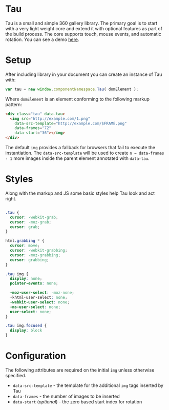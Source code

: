 # Tau

Tau is a small and simple 360 gallery library. The primary goal is to start with a very light weight core and extend it with optional features as part of the build process. The core supports touch, mouse events, and automatic rotation. You can see a demo [here](https://filamentgroup.github.io/tau/demo).

# Setup

After including library in your document you can create an instance of Tau with:

```javascript
var tau = new window.componentNamespace.Tau( domElement );
```

Where `domElement` is an element conforming to the following markup pattern:

```html
<div class="tau" data-tau>
  <img src="http://example.com/1.png"
    data-src-template="http://example.com/$FRAME.png"
    data-frames="72"
    data-start="36"></img>
</div>
```

The default `img` provides a fallback for browsers that fail to execute the instantiation. The `data-src-template` will be used to create `n = data-frames - 1` more images inside the parent element annotated with `data-tau`.

# Styles

Along with the markup and JS some basic styles help Tau look and act right.

```css

.tau {
  cursor: -webkit-grab;
  cursor: -moz-grab;
  cursor: grab;
}

html.grabbing * {
  cursor: move;
  cursor: -webkit-grabbing;
  cursor: -moz-grabbing;
  cursor: grabbing;
}

.tau img {
  display: none;
  pointer-events: none;

  -moz-user-select: -moz-none;
  -khtml-user-select: none;
  -webkit-user-select: none;
  -ms-user-select: none;
  user-select: none;
}

.tau img.focused {
  display: block
}
```

# Configuration

The following attributes are required on the initial `img` unless otherwise specified.

* `data-src-template` - the template for the additional `img` tags inserted by Tau
* `data-frames` - the number of images to be inserted
* `data-start` (*optional*) - the zero based start index for rotation
